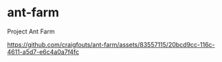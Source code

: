 # ant-farm
Project Ant Farm

https://github.com/craigfouts/ant-farm/assets/83557115/20bcd9cc-116c-4611-a5d7-e6c4a0a7f4fc
